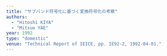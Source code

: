 ```yaml
---
title: "サブバンド符号化に基づく変換符号化の考察"
authors:
  - "Hitoshi KIYA"
  - "Mitsuo YAE"
year: 1992
type: "domestic"
venue: "Technical Report of IEICE, pp. IE92-2, 1992-04-01."
---
```

